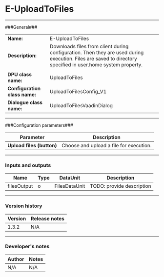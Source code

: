 # E-UploadToFiles #
----------

###General###

|                              |                                                               |
|------------------------------|---------------------------------------------------------------|
|**Name:**                     |E-UploadToFiles                                             |
|**Description:**              |Downloads files from client during configuration. Then they are used during execution. Files are saved to directory specified in user.home system property. |
|                              |                                                               |
|**DPU class name:**           |UploadToFiles     | 
|**Configuration class name:** |UploadToFilesConfig_V1                           |
|**Dialogue class name:**      |UploadToFilesVaadinDialog | 

***

###Configuration parameters###


|Parameter                        |Description                             |                                                        
|---------------------------------|----------------------------------------|
|**Upload files (button)**        |Choose and upload a file for execution.  |

***

### Inputs and outputs ###

|Name                |Type       |DataUnit                         |Description                        |
|--------------------|-----------|---------------------------------|-----------------------------------|
|filesOutput |o |FilesDataUnit |TODO: provide description |

***

### Version history ###

|Version            |Release notes                                   |
|-------------------|------------------------------------------------|
|1.3.2              |N/A                                             |                                


***

### Developer's notes ###

|Author            |Notes                 |
|------------------|----------------------|
|N/A               |N/A                   | 

